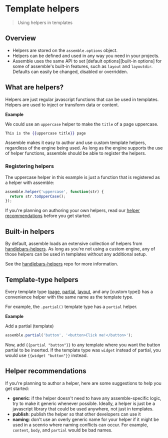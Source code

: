 # Template helpers

> Using helpers in templates


## Overview

- Helpers are stored on the `assemble.options` object.
- Helpers can be defined and used in any way you need in your projects. 
- Assemble uses the same API to set [default options][built-in options] for some of assemble's built-in features, such as `layout` and `layoutdir`. Defaults can easily be changed, disabled or overridden.


## What are helpers?

Helpers are just regular javascript functions that can be used in templates. Helpers are used to inject or transform data or content. 

**Example**

We could use an `uppercase` helper to make the `title` of a page uppercase.

```handlebars
This is the {{uppercase title}} page
```

Assemble makes it easy to author and use custom template helpers, regardless of the engine being used. As long as the engine supports the use of helper functions, assemble should be able to register the helpers.


### Registering helpers

The uppercase helper in this example is just a function that is registered as a helper with assemble:

```js
assemble.helper('uppercase', function(str) {
  return str.toUpperCase();
});
```

If you're planning on authoring your own helpers, read our [helper recommendations](#helper-recommendations) before you get started.

## Built-in helpers

By default, assemble loads an extensive collection of helpers from [handlebars-helpers]. As long as you're not using a custom engine, any of those helpers can be used in templates without any additional setup.

See the [handlebars-helpers] repo for more information.

## Template-type helpers

Every template type ([page](./pages.md), [partial](./partials.md), [layout](./layouts.md), and any [custom type]) has a convenience helper with the same name as the template type.

For example, the `.partial()` template type has a `partial` helper. 

**Example**

Add a partial (template)

```js
assemble.partial('button', '<button>Click me!</button>');
```

Now, add `{{partial "button"}}` to any template where you want the button partial to be inserted. If the template type was `widget` instead of partial, you would use `{{widget "button"}}` instead.


## Helper recommendations

If you're planning to author a helper, here are some suggestions to help you get started:

- **generic**: if the helper doesn't need to have any assemble-specific logic, try to make it generic whenever possible. Ideally, a helper is just be a javascript library that could be used anywhere, not just in templates. 
- **publish**: publish the helper so that other developers can use it
- **naming**: don't use an overly generic name for your helper if it might be used in a scenrio where naming conflicts can occur. For example, `content`, `body`, and `partial` would be bad names.


[handlebars-helpers]: https://github.com/assemble/handlebars-helpers


